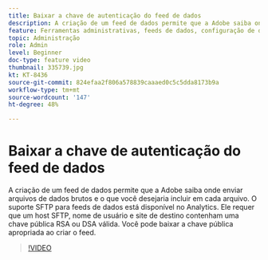 ```yaml
---
title: Baixar a chave de autenticação do feed de dados
description: A criação de um feed de dados permite que a Adobe saiba onde enviar arquivos de dados brutos e o que você desejaria incluir em cada arquivo. O suporte SFTP para feeds de dados está disponível no Analytics. Ele requer que um host SFTP, nome de usuário e site de destino contenham uma chave pública RSA ou DSA válida. Você pode baixar a chave pública apropriada ao criar o feed.
feature: Ferramentas administrativas, feeds de dados, configuração de dados e coleta
topic: Administração
role: Admin
level: Beginner
doc-type: feature video
thumbnail: 335739.jpg
kt: KT-8436
source-git-commit: 824efaa2f806a578839caaaed0c5c5dda8173b9a
workflow-type: tm+mt
source-wordcount: '147'
ht-degree: 48%

---
```



# Baixar a chave de autenticação do feed de dados

A criação de um feed de dados permite que a Adobe saiba onde enviar arquivos de dados brutos e o que você desejaria incluir em cada arquivo. O suporte SFTP para feeds de dados está disponível no Analytics. Ele requer que um host SFTP, nome de usuário e site de destino contenham uma chave pública RSA ou DSA válida. Você pode baixar a chave pública apropriada ao criar o feed.


>[!VIDEO](https://video.tv.adobe.com/v/335739/?quality=12&learn=on)